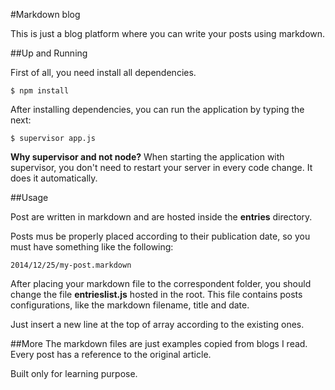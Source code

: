 #Markdown blog

This is just a blog platform where you can write your posts using markdown.

##Up and Running

First of all, you need install all dependencies.

    $ npm install

After installing dependencies, you can run the application by typing the next:
    
    $ supervisor app.js

**Why supervisor and not node?** When starting the application with supervisor, you don't need to restart your server in every code change. It does it automatically.


##Usage

Post are written in markdown and are hosted inside the **entries** directory.

Posts mus be properly placed according to their publication date, so you must have something like the following:

    2014/12/25/my-post.markdown

After placing your markdown file to the correspondent folder, you should change the file **entrieslist.js** hosted in the root. This file contains posts configurations, like the markdown filename, title and date.

Just insert a new line at the top of array according to the existing ones.

##More
The markdown files are just examples copied from blogs I read. Every post has a reference to the original article.

Built only for learning purpose.